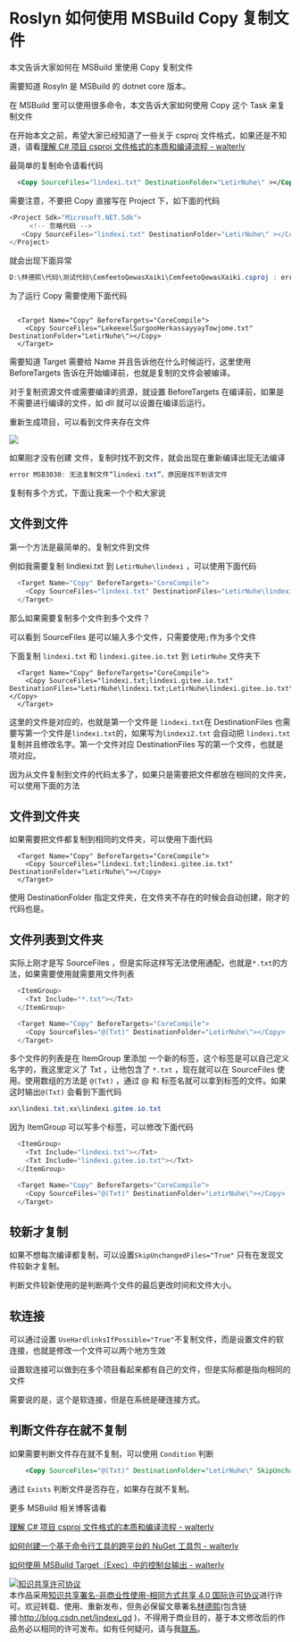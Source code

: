 # Roslyn 如何使用 MSBuild Copy 复制文件

本文告诉大家如何在 MSBuild 里使用 Copy 复制文件

<!--more-->
<!-- csdn -->
<!-- 标签：Roslyn,MSBuild,编译器 -->

需要知道 Rosyln 是 MSBuild 的 dotnet core 版本。

在 MSBuild 里可以使用很多命令，本文告诉大家如何使用 Copy 这个 Task 来复制文件

在开始本文之前，希望大家已经知道了一些关于 csproj 文件格式，如果还是不知道，请看[理解 C# 项目 csproj 文件格式的本质和编译流程 - walterlv](https://walterlv.github.io/post/understand-the-csproj.html )

最简单的复制命令请看代码

```xml
  <Copy SourceFiles="lindexi.txt" DestinationFolder="LetirNuhe\" ></Copy>
```

需要注意，不要把 Copy 直接写在 Project 下，如下面的代码

```csharp
<Project Sdk="Microsoft.NET.Sdk">
     <!-- 忽略代码 -->
   <Copy SourceFiles="lindexi.txt" DestinationFolder="LetirNuhe\" ></Copy>
</Project>

```

就会出现下面异常

```csharp
D:\林德熙\代码\测试代码\CemfeetoQewasXaiki\CemfeetoQewasXaiki.csproj : error  : 无法识别元素 <Project> 下面的元素 <Copy>。  D:\林德熙\代码\测试代码\CemfeetoQewasXaiki
```

为了运行 Copy 需要使用下面代码

```

  <Target Name="Copy" BeforeTargets="CoreCompile">
    <Copy SourceFiles="LekeexelSurgooHerkassayyayTowjome.txt" DestinationFolder="LetirNuhe\"></Copy>
  </Target>
```

需要知道 Target 需要给 Name 并且告诉他在什么时候运行，这里使用 BeforeTargets 告诉在开始编译前，也就是复制的文件会被编译。

对于复制资源文件或需要编译的资源，就设置 BeforeTargets 在编译前，如果是不需要进行编译的文件，如 dll 就可以设置在编译后运行。

重新生成项目，可以看到文件夹存在文件

![](http://7xqpl8.com1.z0.glb.clouddn.com/lindexi%2F2018710103796940.jpg)

如果刚才没有创建 文件，复制时找不到文件，就会出现在重新编译出现无法编译

```csharp
error MSB3030: 无法复制文件“lindexi.txt”，原因是找不到该文件
```

复制有多个方式，下面让我来一个个和大家说

## 文件到文件

第一个方法是最简单的，复制文件到文件

例如我需要复制 lindiexi.txt 到 `LetirNuhe\lindexi` ，可以使用下面代码

```csharp
  <Target Name="Copy" BeforeTargets="CoreCompile">
    <Copy SourceFiles="lindexi.txt" DestinationFiles="LetirNuhe\lindexi.txt"></Copy>
  </Target>
```

那么如果需要复制多个文件到多个文件？

可以看到 SourceFiles 是可以输入多个文件，只需要使用`;`作为多个文件

下面复制 `lindexi.txt` 和 `lindexi.gitee.io.txt` 到 `LetirNuhe` 文件夹下

```
  <Target Name="Copy" BeforeTargets="CoreCompile">
    <Copy SourceFiles="lindexi.txt;lindexi.gitee.io.txt" DestinationFiles="LetirNuhe\lindexi.txt;LetirNuhe\lindexi.gitee.io.txt"></Copy>
  </Target>
```

这里的文件是对应的，也就是第一个文件是 `lindexi.txt`在 DestinationFiles 也需要写第一个文件是`lindexi.txt`的，如果写为`lindexi2.txt` 会自动把 `lindexi.txt` 复制并且修改名字。第一个文件对应 DestinationFiles 写的第一个文件，也就是项对应。

因为从文件复制到文件的代码太多了，如果只是需要把文件都放在相同的文件夹，可以使用下面的方法

## 文件到文件夹

如果需要把文件都复制到相同的文件夹，可以使用下面代码

```
  <Target Name="Copy" BeforeTargets="CoreCompile">
    <Copy SourceFiles="lindexi.txt;lindexi.gitee.io.txt" DestinationFolder="LetirNuhe\"></Copy>
  </Target>
```

使用 DestinationFolder 指定文件夹，在文件夹不存在的时候会自动创建，刚才的代码也是。

## 文件列表到文件夹

实际上刚才是写 SourceFiles ，但是实际这样写无法使用通配，也就是`*.txt`的方法，如果需要使用就需要用文件列表

```csharp
  <ItemGroup>
    <Txt Include="*.txt"></Txt>
  </ItemGroup>

  <Target Name="Copy" BeforeTargets="CoreCompile">
    <Copy SourceFiles="@(Txt)" DestinationFolder="LetirNuhe\"></Copy>
  </Target>
```

多个文件的列表是在 ItemGroup 里添加 一个新的标签，这个标签是可以自己定义名字的，我这里定义了 Txt ，让他包含了 `*.txt` ，现在就可以在 SourceFiles 使用。使用数组的方法是 `@(Txt)` ，通过 @ 和 标签名就可以拿到标签的文件。如果这时输出`@(Txt)` 会看到下面代码

```csharp
xx\lindexi.txt;xx\lindexi.gitee.io.txt
```

因为 ItemGroup 可以写多个标签，可以修改下面代码

```csharp
  <ItemGroup>
    <Txt Include="lindexi.txt"></Txt>
    <Txt Include="lindexi.gitee.io.txt"></Txt>
  </ItemGroup>

  <Target Name="Copy" BeforeTargets="CoreCompile">
    <Copy SourceFiles="@(Txt)" DestinationFolder="LetirNuhe\"></Copy>
  </Target>
```

## 较新才复制

如果不想每次编译都复制，可以设置`SkipUnchangedFiles="True"` 只有在发现文件较新才复制。

判断文件较新使用的是判断两个文件的最后更改时间和文件大小。

## 软连接

可以通过设置 `UseHardlinksIfPossible="True"`不复制文件，而是设置文件的软连接，也就是修改一个文件可以两个地方生效

设置软连接可以做到在多个项目看起来都有自己的文件，但是实际都是指向相同的文件

需要说的是，这个是软连接，但是在系统是硬连接方式。

## 判断文件存在就不复制

如果需要判断文件存在就不复制，可以使用 `Condition` 判断

```xml
    <Copy SourceFiles="@(Txt)" DestinationFolder="LetirNuhe\" SkipUnchangedFiles="True" OverwriteReadOnlyFiles="True" Condition="!Exists('LetirNuhe\lindexi.txt')"></Copy>
```

通过 `Exists` 判断文件是否存在，如果存在就不复制。

更多 MSBuild 相关博客请看

[理解 C# 项目 csproj 文件格式的本质和编译流程 - walterlv](https://walterlv.github.io/post/understand-the-csproj.html )

[如何创建一个基于命令行工具的跨平台的 NuGet 工具包 - walterlv](https://walterlv.github.io/post/create-a-cross-platform-command-based-nuget-tool.html )

[如何使用 MSBuild Target（Exec）中的控制台输出 - walterlv](https://walterlv.github.io/post/exec-task-of-msbuild-target.html )

<a rel="license" href="http://creativecommons.org/licenses/by-nc-sa/4.0/"><img alt="知识共享许可协议" style="border-width:0" src="https://licensebuttons.net/l/by-nc-sa/4.0/88x31.png" /></a><br />本作品采用<a rel="license" href="http://creativecommons.org/licenses/by-nc-sa/4.0/">知识共享署名-非商业性使用-相同方式共享 4.0 国际许可协议</a>进行许可。欢迎转载、使用、重新发布，但务必保留文章署名[林德熙](http://blog.csdn.net/lindexi_gd)(包含链接:http://blog.csdn.net/lindexi_gd )，不得用于商业目的，基于本文修改后的作品务必以相同的许可发布。如有任何疑问，请与我[联系](mailto:lindexi_gd@163.com)。
